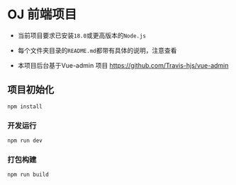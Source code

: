 
# OJ 前端项目

- 当前项目要求已安装`18.0`或更高版本的`Node.js`
- 每个文件夹目录的`README.md`都带有具体的说明，注意查看

- 本项目后台基于Vue-admin 项目 https://github.com/Travis-hjs/vue-admin




## 项目初始化

```
npm install
```
### 开发运行

```
npm run dev
```

### 打包构建

```
npm run build
```



